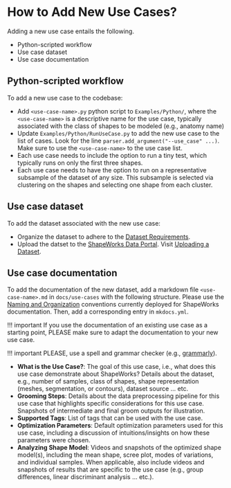 # How to Add New Use Cases?

Adding a new use case entails the following.

- Python-scripted workflow
- Use case dataset
- Use case documentation 


## Python-scripted workflow

To add a new use case to the codebase: 

- Add `<use-case-name>.py` python script to `Examples/Python/`, where the `<use-case-name>` is a descriptive name for the use case, typically associated with the class of shapes to be modeled (e.g., anatomy name)
- Update `Examples/Python/RunUseCase.py` to add the new use case to the list of cases. Look for the line `parser.add_argument("--use_case" ...)`. Make sure to use the `<use-case-name>` to the use case list.
- Each use case needs to include the option to run a tiny test, which typically runs on only the first three shapes. 
- Each use case needs to have the option to run on a representative subsample of the dataset of any size. This subsample is selected via clustering on the shapes and selecting one shape from each cluster. 


## Use case dataset

To add the dataset associated with the new use case:

- Organize the dataset to adhere to the [Dataset Requirements](../dev/datasets.md#dataset-requirements).
- Upload the datset to the [ShapeWorks Data Portal](https://girder.shapeworks-cloud.org/). Visit [Uploading a Dataset](../dev/datasets.md#uploading-a-dataset).

## Use case documentation 
 
To add the documentation of the new dataset, add a markdown file `<use-case-name>.md` in `docs/use-cases` with the following structure. Please use the [Naming and Organization](../dev/docs.md#naming-and-organization) conventions currently deployed for ShapeWorks documentation. Then, add a corresponding entry in `mkdocs.yml`.

!!! important
    If you use the documentation of an existing use case as a starting point, PLEASE make sure to adapt the documentation to your new use case. 

!!! important 
    PLEASE, use a spell and grammar checker (e.g., [grammarly](https://app.grammarly.com)).

- **What is the Use Case?**: The goal of this use case, i.e., what does this use case demonstrate about ShapeWorks? Details about the dataset, e.g., number of samples, class of shapes, shape representation (meshes, segmentation, or contours), dataset source ... etc.
- **Grooming Steps**: Details about the data preprocessing pipeline for this use case that highlights specific considerations for this use case. Snapshots of intermediate and final groom outputs for illustration.
- **Supported Tags**: List of tags that can be used with the use case.
- **Optimization Parameters**: Default optimization parameters used for this use case, including a discussion of intuitions/insights on how these parameters were chosen.
- **Analyzing Shape Model**: Videos and snapshots of the optimized shape model(s), including the mean shape, scree plot, modes of variations, and individual samples. When applicable, also include videos and snapshots of results that are specific to the use case (e.g., group differences, linear discriminant analysis ... etc.).

